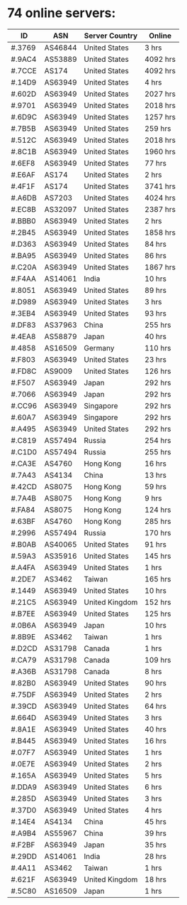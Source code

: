 # 74 online servers:

| ID | ASN | Server Country | Online |
| ------ | ------ | ------ | ------ |
| #.3769 | AS46844 | United States | 3 hrs |
| #.9AC4 | AS53889 | United States | 4092 hrs |
| #.7CCE | AS174 | United States | 4092 hrs |
| #.14D9 | AS63949 | United States | 4 hrs |
| #.602D | AS63949 | United States | 2027 hrs |
| #.9701 | AS63949 | United States | 2018 hrs |
| #.6D9C | AS63949 | United States | 1257 hrs |
| #.7B5B | AS63949 | United States | 259 hrs |
| #.512C | AS63949 | United States | 2018 hrs |
| #.8C1B | AS63949 | United States | 1960 hrs |
| #.6EF8 | AS63949 | United States | 77 hrs |
| #.E6AF | AS174 | United States | 2 hrs |
| #.4F1F | AS174 | United States | 3741 hrs |
| #.A6DB | AS7203 | United States | 4024 hrs |
| #.EC8B | AS32097 | United States | 2387 hrs |
| #.BBB0 | AS63949 | United States | 2 hrs |
| #.2B45 | AS63949 | United States | 1858 hrs |
| #.D363 | AS63949 | United States | 84 hrs |
| #.BA95 | AS63949 | United States | 86 hrs |
| #.C20A | AS63949 | United States | 1867 hrs |
| #.F4AA | AS14061 | India | 10 hrs |
| #.8051 | AS63949 | United States | 89 hrs |
| #.D989 | AS63949 | United States | 3 hrs |
| #.3EB4 | AS63949 | United States | 93 hrs |
| #.DF83 | AS37963 | China | 255 hrs |
| #.4EA8 | AS58879 | Japan | 40 hrs |
| #.4858 | AS16509 | Germany | 110 hrs |
| #.F803 | AS63949 | United States | 23 hrs |
| #.FD8C | AS9009 | United States | 126 hrs |
| #.F507 | AS63949 | Japan | 292 hrs |
| #.7066 | AS63949 | Japan | 292 hrs |
| #.CC96 | AS63949 | Singapore | 292 hrs |
| #.60A7 | AS63949 | Singapore | 292 hrs |
| #.A495 | AS63949 | United States | 292 hrs |
| #.C819 | AS57494 | Russia | 254 hrs |
| #.C1D0 | AS57494 | Russia | 255 hrs |
| #.CA3E | AS4760 | Hong Kong | 16 hrs |
| #.7A43 | AS4134 | China | 13 hrs |
| #.42CD | AS8075 | Hong Kong | 59 hrs |
| #.7A4B | AS8075 | Hong Kong | 9 hrs |
| #.FA84 | AS8075 | Hong Kong | 124 hrs |
| #.63BF | AS4760 | Hong Kong | 285 hrs |
| #.2996 | AS57494 | Russia | 170 hrs |
| #.B0AB | AS40065 | United States | 91 hrs |
| #.59A3 | AS35916 | United States | 145 hrs |
| #.A4FA | AS63949 | United States | 1 hrs |
| #.2DE7 | AS3462 | Taiwan | 165 hrs |
| #.1449 | AS63949 | United States | 10 hrs |
| #.21C5 | AS63949 | United Kingdom | 152 hrs |
| #.B7EE | AS63949 | United States | 125 hrs |
| #.0B6A | AS63949 | Japan | 10 hrs |
| #.8B9E | AS3462 | Taiwan | 1 hrs |
| #.D2CD | AS31798 | Canada | 1 hrs |
| #.CA79 | AS31798 | Canada | 109 hrs |
| #.A36B | AS31798 | Canada | 8 hrs |
| #.82B0 | AS63949 | United States | 90 hrs |
| #.75DF | AS63949 | United States | 2 hrs |
| #.39CD | AS63949 | United States | 64 hrs |
| #.664D | AS63949 | United States | 3 hrs |
| #.8A1E | AS63949 | United States | 40 hrs |
| #.B445 | AS63949 | United States | 16 hrs |
| #.07F7 | AS63949 | United States | 1 hrs |
| #.0E7E | AS63949 | United States | 2 hrs |
| #.165A | AS63949 | United States | 5 hrs |
| #.DDA9 | AS63949 | United States | 6 hrs |
| #.285D | AS63949 | United States | 3 hrs |
| #.37D0 | AS63949 | United States | 4 hrs |
| #.14E4 | AS4134 | China | 45 hrs |
| #.A9B4 | AS55967 | China | 39 hrs |
| #.F2BF | AS63949 | Japan | 35 hrs |
| #.29DD | AS14061 | India | 28 hrs |
| #.4A11 | AS3462 | Taiwan | 1 hrs |
| #.621F | AS63949 | United Kingdom | 18 hrs |
| #.5C80 | AS16509 | Japan | 1 hrs |

